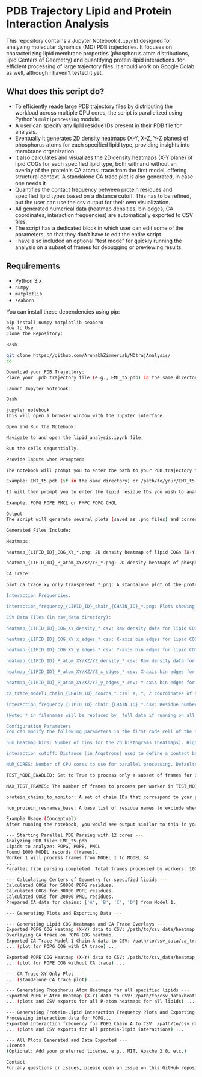 # PDB Trajectory Lipid and Protein Interaction Analysis

This repository contains a Jupyter Notebook (`.ipynb`) designed for analyzing molecular dynamics (MD) PDB trajectories. It focuses on characterizing lipid membrane properties (phosphorus atom distributions, lipid Centers of Geometry) and quantifying protein-lipid interactions. for efficient processing of large trajectory files. It should work on Google Colab as well, although I haven't tested it yet.

## What does this script do?

* To efficiently reade large PDB trajectory files by distributing the workload across multiple CPU cores, the script is parallelized using Python's `multiprocessing` module. 
* A user can specify any lipid residue IDs present in their PDB file for analysis.
* Eventually it generates 2D density heatmaps (X-Y, X-Z, Y-Z planes) of phosphorus atoms for each specified lipid type, providing insights into membrane organization.
* It also calculates and visualizes the 2D density heatmaps (X-Y plane) of lipid COGs for each specified lipid type, both with and without an overlay of the protein's CA atoms' trace from the first model, offering structural context. A standalone CA trace plot is also generated, in case one needs it.
* Quantifies the contact frequency between protein residues and specified lipid types based on a distance cutoff. This has to be refined, but the user can use the csv output for their own visualization.
* All generated numerical data (heatmap densities, bin edges, CA coordinates, interaction frequencies) are automatically exported to CSV files.
* The script has a dedicated block in which user can edit some of the parameters, so that they don't have to edit the entire script. 
* I have also included an optional "test mode" for quickly running the analysis on a subset of frames for debugging or previewing results.

## Requirements

* Python 3.x
* `numpy`
* `matplotlib`
* `seaborn`

You can install these dependencies using pip:

```bash
pip install numpy matplotlib seaborn
How to Use
Clone the Repository:

Bash

git clone https://github.com/ArunabhZimmerLab/MDtrajAnalysis/
cd 

Download your PDB Trajectory:
Place your .pdb trajectory file (e.g., EMT_t5.pdb) in the same directory as the Jupyter Notebook, or provide its full path.

Launch Jupyter Notebook:

Bash

jupyter notebook
This will open a browser window with the Jupyter interface.

Open and Run the Notebook:

Navigate to and open the lipid_analysis.ipynb file.

Run the cells sequentially.

Provide Inputs when Prompted:

The notebook will prompt you to enter the path to your PDB trajectory file.

Example: EMT_t5.pdb (if in the same directory) or /path/to/your/EMT_t5.pdb

It will then prompt you to enter the lipid residue IDs you wish to analyze, separated by spaces.

Example: POPG POPE PMCL or PMPC POPC CHOL

Output
The script will generate several plots (saved as .png files) and corresponding data files (saved as .csv files) in a newly created csv_data directory.

Generated Files Include:

Heatmaps:

heatmap_{LIPID_ID}_COG_XY_*.png: 2D density heatmap of lipid COGs (X-Y plane). The first lipid's heatmap will also include an overlay of the protein's CA trace.

heatmap_{LIPID_ID}_P_atom_XY/XZ/YZ_*.png: 2D density heatmaps of phosphorus atoms for each lipid (X-Y, X-Z, and Y-Z planes).

CA Trace:

plot_ca_trace_xy_only_transparent_*.png: A standalone plot of the protein's alpha-carbon trace.

Interaction Frequencies:

interaction_frequency_{LIPID_ID}_chain_{CHAIN_ID}_*.png: Plots showing the contact frequency of each specified lipid with protein residues per chain.

CSV Data Files (in csv_data directory):

heatmap_{LIPID_ID}_COG_XY_density_*.csv: Raw density data for lipid COG heatmaps.

heatmap_{LIPID_ID}_COG_XY_x_edges_*.csv: X-axis bin edges for lipid COG heatmaps.

heatmap_{LIPID_ID}_COG_XY_y_edges_*.csv: Y-axis bin edges for lipid COG heatmaps.

heatmap_{LIPID_ID}_P_atom_XY/XZ/YZ_density_*.csv: Raw density data for phosphorus atom heatmaps.

heatmap_{LIPID_ID}_P_atom_XY/XZ/YZ_x_edges_*.csv: X-axis bin edges for phosphorus atom heatmaps.

heatmap_{LIPID_ID}_P_atom_XY/XZ/YZ_y_edges_*.csv: Y-axis bin edges for phosphorus atom heatmaps.

ca_trace_model1_chain_{CHAIN_ID}_coords_*.csv: X, Y, Z coordinates of alpha-carbon atoms for each protein chain in Model 1.

interaction_frequency_{LIPID_ID}_chain_{CHAIN_ID}_*.csv: Residue number and corresponding contact frequency for protein-lipid interactions.

(Note: * in filenames will be replaced by _full_data if running on all frames, or _first_{MAX_TEST_FRAMES}_frames_per_chunk if TEST_MODE_ENABLED is True.)

Configuration Parameters
You can modify the following parameters in the first code cell of the notebook:

num_heatmap_bins: Number of bins for the 2D histograms (heatmaps). Higher values mean finer resolution but more computation.

interaction_cutoff: Distance (in Angstroms) used to define a contact between a protein atom and a lipid phosphorus atom.

NUM_CORES: Number of CPU cores to use for parallel processing. Defaults to your system's available cores.

TEST_MODE_ENABLED: Set to True to process only a subset of frames for quick testing.

MAX_TEST_FRAMES: The number of frames to process per worker in TEST_MODE_ENABLED.

protein_chains_to_monitor: A set of chain IDs that correspond to your protein(s).

non_protein_resnames_base: A base list of residue names to exclude when identifying protein atoms (e.g., water, ions). The user-specified lipids are dynamically removed from this list to ensure they are treated as lipids, not non-protein.

Example Usage (Conceptual)
After running the notebook, you would see output similar to this in your Jupyter environment and generated files in the csv_data folder:

--- Starting Parallel PDB Parsing with 12 cores ---
Analyzing PDB file: EMT_t5.pdb
Lipids to analyze: POPG, POPE, PMCL
Found 1000 MODEL records (frames).
Worker 1 will process frames from MODEL 1 to MODEL 84
...
Parallel file parsing completed. Total frames processed by workers: 1000 in 123.4567 seconds.

--- Calculating Centers of Geometry for specified lipids ---
Calculated COGs for 50000 POPG residues.
Calculated COGs for 30000 POPE residues.
Calculated COGs for 20000 PMCL residues.
Prepared CA data for chains: ['A', 'B', 'C', 'D'] from Model 1.

--- Generating Plots and Exporting Data ---

--- Generating Lipid COG Heatmaps and CA Trace Overlays ---
Exported POPG COG Heatmap (X-Y) data to CSV: /path/to/csv_data/heatmap_POPG_COG_XY_full_data.csv
Overlaying CA trace on POPG COG heatmap...
Exported CA Trace Model 1 Chain A data to CSV: /path/to/csv_data/ca_trace_model1_chain_A_coords_full_data.csv
... (plot for POPG COG with CA trace) ...

Exported POPE COG Heatmap (X-Y) data to CSV: /path/to/csv_data/heatmap_POPE_COG_XY_full_data.csv
... (plot for POPE COG without CA trace) ...

--- CA Trace XY Only Plot ---
... (standalone CA trace plot) ...

--- Generating Phosphorus Atom Heatmaps for all specified lipids ---
Exported POPG P Atom Heatmap (X-Y) data to CSV: /path/to/csv_data/heatmap_POPG_P_atom_xy_full_data.csv
... (plots and CSV exports for all P-atom heatmaps for all lipids) ...

--- Generating Protein-Lipid Interaction Frequency Plots and Exporting Data ---
Processing interaction data for POPG...
Exported interaction frequency for POPG Chain A to CSV: /path/to/csv_data/interaction_frequency_POPG_chain_A_full_data.csv
... (plots and CSV exports for all protein-lipid interactions) ...

--- All Plots Generated and Data Exported ---
License
(Optional: Add your preferred license, e.g., MIT, Apache 2.0, etc.)

Contact
For any questions or issues, please open an issue on this GitHub repository.

